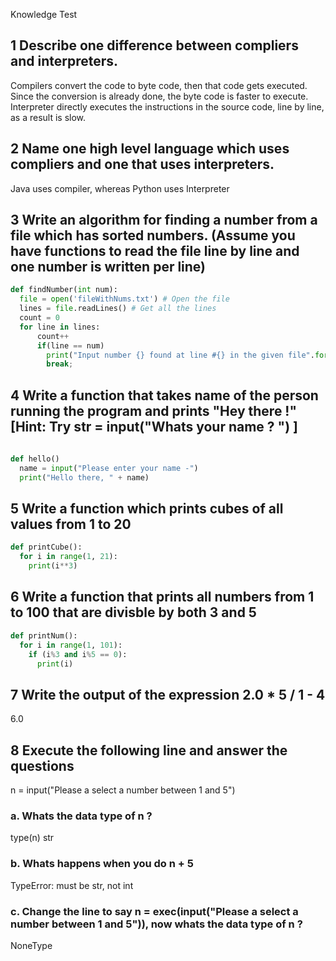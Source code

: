 Knowledge Test

## 1 Describe one difference between compliers and interpreters.
Compilers convert the code to byte code, then that code gets executed. Since the conversion is already done, the byte code is faster to execute.
Interpreter directly executes the instructions in the source code, line by line, as a result is slow.

## 2 Name one high level language which uses compliers and one that uses interpreters.
Java uses compiler, whereas Python uses Interpreter

## 3 Write an algorithm for finding a number from a file which has sorted numbers. (Assume you have functions to read the file line by line and one number is written per line)
```python
def findNumber(int num):
  file = open('fileWithNums.txt') # Open the file
  lines = file.readLines() # Get all the lines
  count = 0
  for line in lines:
      count++
      if(line == num)
        print("Input number {} found at line #{} in the given file".format(num, count))
        break;
```
## 4 Write a function that takes name of the person running the program and prints "Hey there <Name> !" [Hint: Try str = input("Whats your name ? ") ]

```python
   
def hello()
  name = input("Please enter your name -")
  print("Hello there, " + name)
 ```   
## 5 Write a function which prints cubes of all values from 1 to 20
```python
def printCube():
  for i in range(1, 21): 
    print(i**3)
```

## 6 Write a function that prints all numbers from 1 to 100 that are divisble by both 3 and 5
```python
def printNum():
  for i in range(1, 101): 
    if (i%3 and i%5 == 0):
      print(i)
```
## 7 Write the output of the expression 2.0 * 5 / 1 - 4 
6.0

## 8 Execute the following line and answer the questions
n = input("Please a select a number between 1 and 5")

### a. Whats the data type of n ?
type(n)
str

### b. Whats happens when you do n + 5
TypeError: must be str, not int

### c. Change the line to say n = exec(input("Please a select a number between 1 and 5")), now whats the data type of n ?
NoneType
